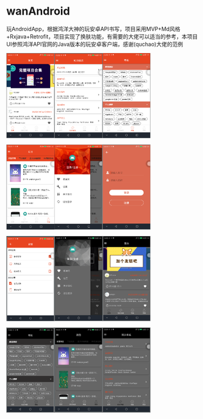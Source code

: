 # wanAndroid
玩AndroidApp，根据鸿洋大神的玩安卓API书写，项目采用MVP+Md风格+Rxjava+Retrofit，项目实现了换肤功能，有需要的大佬可以适当的参考，本项目UI参照鸿洋API官网的Java版本的玩安卓客户端，感谢(quchao)大佬的范例

<div style="display: flex; flex-direction: row">
<img src="https://github.com/WinWang/wanAndroid/blob/master/ScreenShots/2345%E6%88%AA%E5%9B%BE20180722013241.png" width="25%">
<img src="https://github.com/WinWang/wanAndroid/blob/master/ScreenShots/2345%E6%88%AA%E5%9B%BE20180722013307.png" width="25%">
<img src="https://github.com/WinWang/wanAndroid/blob/master/ScreenShots/2345%E6%88%AA%E5%9B%BE20180722013332.png" width="25%">
</div>
<br/>
<div style="display: flex; flex-direction: row">
<img src="https://github.com/WinWang/wanAndroid/blob/master/ScreenShots/2345%E6%88%AA%E5%9B%BE20180722013353.png" width="25%">
<img src="https://github.com/WinWang/wanAndroid/blob/master/ScreenShots/2345%E6%88%AA%E5%9B%BE20180722013407.png" width="25%">
<img src="https://github.com/WinWang/wanAndroid/blob/master/ScreenShots/2345%E6%88%AA%E5%9B%BE20180722013456.png" width="25%">
</div>
<br/>
<div style="display: flex; flex-direction: row">
<img src="https://github.com/WinWang/wanAndroid/blob/master/ScreenShots/2345%E6%88%AA%E5%9B%BE20180722013535.png" width="25%">
<img src="https://github.com/WinWang/wanAndroid/blob/master/ScreenShots/2345%E6%88%AA%E5%9B%BE20180722013602.png" width="25%">
<img src="https://github.com/WinWang/wanAndroid/blob/master/ScreenShots/2345%E6%88%AA%E5%9B%BE20180722013615.png" width="25%">
</div>
<br/>
<div style="display: flex; flex-direction: row">
<img src="https://github.com/WinWang/wanAndroid/blob/master/ScreenShots/2345%E6%88%AA%E5%9B%BE20180722013700.png" width="25%">
<img src="https://github.com/WinWang/wanAndroid/blob/master/ScreenShots/2345%E6%88%AA%E5%9B%BE20180722013724.png" width="25%">
<img src="https://github.com/WinWang/wanAndroid/blob/master/ScreenShots/2345%E6%88%AA%E5%9B%BE20180722013750.png" width="25%">
</div>




